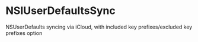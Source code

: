 # NSIUserDefaultsSync
NSUserDefaults syncing via iCloud, with included key prefixes/excluded key prefixes option

